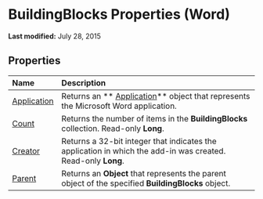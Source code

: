 
# BuildingBlocks Properties (Word)

 **Last modified:** July 28, 2015


## Properties



|**Name**|**Description**|
|:-----|:-----|
| [Application](1a4a34bc-f322-2f2e-e1f4-edbb038bd455.md)|Returns an  ** [Application](d1cf6f8f-4e88-bf01-93b4-90a83f79cb44.md)** object that represents the Microsoft Word application.|
| [Count](44a4d5ec-4333-6b13-cd26-f7b9b273ba65.md)|Returns the number of items in the  **BuildingBlocks** collection. Read-only **Long**.|
| [Creator](42d378dc-d442-e8e2-382c-ea82b71ffcf8.md)|Returns a 32-bit integer that indicates the application in which the add-in was created. Read-only  **Long**.|
| [Parent](c00fe7c8-4ad3-b447-e4cb-fd21e56fefda.md)|Returns an  **Object** that represents the parent object of the specified **BuildingBlocks** object.|
